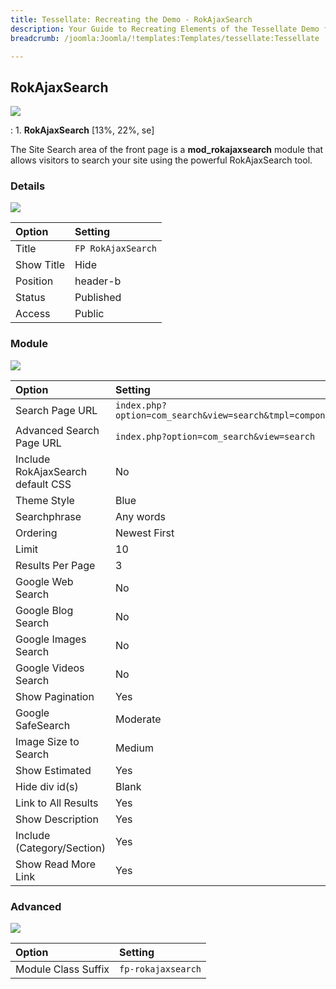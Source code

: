 ```yaml
---
title: Tessellate: Recreating the Demo - RokAjaxSearch
description: Your Guide to Recreating Elements of the Tessellate Demo for Joomla
breadcrumb: /joomla:Joomla/!templates:Templates/tessellate:Tessellate

---
```


RokAjaxSearch
-----

![][demo]

:   1. **RokAjaxSearch** [13%, 22%, se]

The Site Search area of the front page is a **mod_rokajaxsearch** module that allows visitors to search your site using the powerful RokAjaxSearch tool.

### Details

![][demo2]

| Option      | Setting            |
| :---------- | :----------        |
| Title       | `FP RokAjaxSearch` |
| Show Title  | Hide               |
| Position    | header-b           |
| Status      | Published          |
| Access      | Public             |

### Module

![][demo3]

| Option                            | Setting                                                  |
| :----------                       | :----------                                              |
| Search Page URL                   | `index.php?option=com_search&view=search&tmpl=component` |
| Advanced Search Page URL          | `index.php?option=com_search&view=search`                |
| Include RokAjaxSearch default CSS | No                                                       |
| Theme Style                       | Blue                                                     |
| Searchphrase                      | Any words                                                |
| Ordering                          | Newest First                                             |
| Limit                             | 10                                                       |
| Results Per Page                  | 3                                                        |
| Google Web Search                 | No                                                       |
| Google Blog Search                | No                                                       |
| Google Images Search              | No                                                       |
| Google Videos Search              | No                                                       |
| Show Pagination                   | Yes                                                      |
| Google SafeSearch                 | Moderate                                                 |
| Image Size to Search              | Medium                                                   |
| Show Estimated                    | Yes                                                      |
| Hide div id(s)                    | Blank                                                    |
| Link to All Results               | Yes                                                      |
| Show Description                  | Yes                                                      |
| Include (Category/Section)        | Yes                                                      |
| Show Read More Link               | Yes                                                      |

### Advanced

![][demo4]

| Option              | Setting            |
| :----------         | :----------        |
| Module Class Suffix | `fp-rokajaxsearch` |

[demo]: assets/tessellate.jpeg
[demo2]: assets/demo_1a.jpeg
[demo3]: assets/demo_1b.jpeg
[demo4]: assets/demo_1c.jpeg
